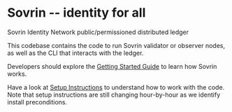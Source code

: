 # Sovrin -- identity for all

Sovrin Identity Network public/permissioned distributed ledger

This codebase contains the code to run Sovrin validator or observer
nodes, as well as the CLI that interacts with the ledger.

Developers should explore the [Getting Started Guide](https://github.com/sovrin-foundation/sovrin/blob/master/getting-started.md) to learn how Sovrin works.

Have a look at [Setup Instructions](https://github.com/sovrin-foundation/sovrin/blob/master/setup.md)
to understand how to work with the code. Note that setup instructions are
still changing hour-by-hour as we identify
install preconditions.

